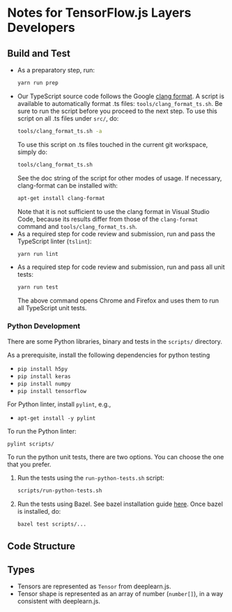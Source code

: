 # Notes for TensorFlow.js Layers Developers

## Build and Test

* As a preparatory step, run:
  ```bash
  yarn run prep
  ```
* Our TypeScript source code follows the Google
  [clang format](https://clang.llvm.org/docs/ClangFormatStyleOptions.html).
  A script is available to automatically format .ts files:
  `tools/clang_format_ts.sh`.
  Be sure to run the script before you proceed to the next step.
  To use this script on all .ts files under `src/`, do:
  ```bash
  tools/clang_format_ts.sh -a
  ```
  To use this script on .ts files touched in the current git workspace, simply
  do:
  ```bash
  tools/clang_format_ts.sh
  ```
  See the doc string of the script for other modes of usage. If necessary,
  clang-format can be installed with:
  ```bash
  apt-get install clang-format
  ```
  Note that it is not sufficient to use the clang format in Visual Studio Code,
  because its results differ from those of the `clang-format` command and
  `tools/clang_format_ts.sh`.
* As a required step for code review and submission, run and pass the TypeScript
  linter (`tslint`):
  ```bash
  yarn run lint
  ```
* As a required step for code review and submission, run and pass all unit
  tests:
  ```bash
  yarn run test
  ```
  The above command opens Chrome and Firefox and uses them to run all TypeScript
  unit tests.

### Python Development

There are some Python libraries, binary and tests in the `scripts/` directory.

As a prerequisite, install the following dependencies for python testing
* `pip install h5py`
* `pip install keras`
* `pip install numpy`
* `pip install tensorflow`

For Python linter, install `pylint`, e.g.,
* `apt-get install -y pylint`

To run the Python linter:
```sh
pylint scripts/
```

To run the python unit tests, there are two options. You can choose the one that
you prefer.

1. Run the tests using the `run-python-tests.sh` script:

   ```sh
   scripts/run-python-tests.sh
   ```

2. Run the tests using Bazel. See bazel installation guide
   [here](https://docs.bazel.build/versions/master/install.html). Once bazel
   is installed, do:

   ```sh
   bazel test scripts/...
   ```

## Code Structure

## Types

* Tensors are represented as `Tensor` from deeplearn.js.
* Tensor shape is represented as an array of number (`number[]`), in a way
  consistent with deeplearn.js.
